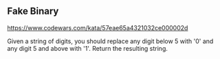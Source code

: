 ## Fake Binary

https://www.codewars.com/kata/57eae65a4321032ce000002d

Given a string of digits, you should replace any digit below 5 with '0' and any digit 5 and above with '1'. Return the resulting string.
